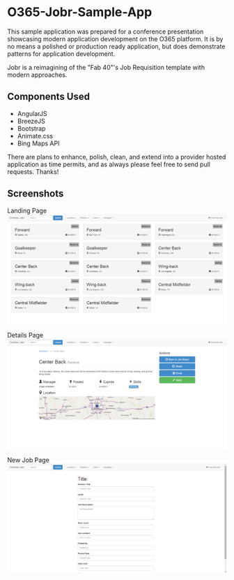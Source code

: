 O365-Jobr-Sample-App
====================

This sample application was prepared for a conference presentation showcasing modern application development on the O365 platform.  It is by no means a polished or production ready application, but does demonstrate patterns for application development.

Jobr is a reimagining of the "Fab 40"'s Job Requisition template with modern approaches.

Components Used
---------------------
* AngularJS
* BreezeJS
* Bootstrap
* Animate.css
* Bing Maps API



There are plans to enhance, polish, clean, and extend into a provider hosted application as time permits, and as always please feel free to send pull requests. Thanks!

Screenshots
-------------------
Landing Page
![ScreenShot](https://raw.githubusercontent.com/stevenfollis/O365-Jobr-Sample-App/master/screenshots/jobr-screenshot-results.png)

Details Page
![ScreenShot](https://raw.githubusercontent.com/stevenfollis/O365-Jobr-Sample-App/master/screenshots/jobr-screenshot-details.png)

New Job Page
![ScreenShot](https://raw.githubusercontent.com/stevenfollis/O365-Jobr-Sample-App/master/screenshots/jobr-screenshot-new.png)
